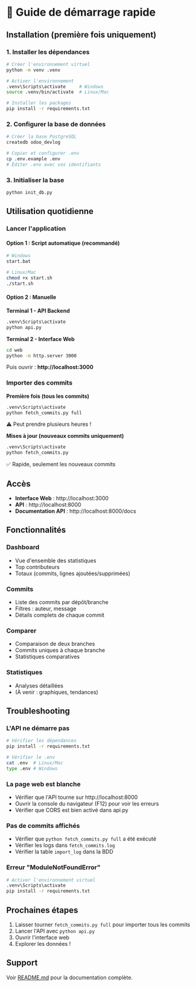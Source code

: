# 🚀 Guide de démarrage rapide

## Installation (première fois uniquement)

### 1. Installer les dépendances
```bash
# Créer l'environnement virtuel
python -m venv .venv

# Activer l'environnement
.venv\Scripts\activate     # Windows
source .venv/bin/activate  # Linux/Mac

# Installer les packages
pip install -r requirements.txt
```

### 2. Configurer la base de données
```bash
# Créer la base PostgreSQL
createdb odoo_devlog

# Copier et configurer .env
cp .env.example .env
# Éditer .env avec vos identifiants
```

### 3. Initialiser la base
```bash
python init_db.py
```

## Utilisation quotidienne

### Lancer l'application

#### Option 1 : Script automatique (recommandé)
```bash
# Windows
start.bat

# Linux/Mac
chmod +x start.sh
./start.sh
```

#### Option 2 : Manuelle

**Terminal 1 - API Backend**
```bash
.venv\Scripts\activate
python api.py
```

**Terminal 2 - Interface Web**
```bash
cd web
python -m http.server 3000
```

Puis ouvrir : **http://localhost:3000**

### Importer des commits

**Première fois (tous les commits)**
```bash
.venv\Scripts\activate
python fetch_commits.py full
```
⚠️ Peut prendre plusieurs heures !

**Mises à jour (nouveaux commits uniquement)**
```bash
.venv\Scripts\activate
python fetch_commits.py
```
✅ Rapide, seulement les nouveaux commits

## Accès

- **Interface Web** : http://localhost:3000
- **API** : http://localhost:8000
- **Documentation API** : http://localhost:8000/docs

## Fonctionnalités

### Dashboard
- Vue d'ensemble des statistiques
- Top contributeurs
- Totaux (commits, lignes ajoutées/supprimées)

### Commits
- Liste des commits par dépôt/branche
- Filtres : auteur, message
- Détails complets de chaque commit

### Comparer
- Comparaison de deux branches
- Commits uniques à chaque branche
- Statistiques comparatives

### Statistiques
- Analyses détaillées
- (À venir : graphiques, tendances)

## Troubleshooting

### L'API ne démarre pas
```bash
# Vérifier les dépendances
pip install -r requirements.txt

# Vérifier le .env
cat .env  # Linux/Mac
type .env # Windows
```

### La page web est blanche
- Vérifier que l'API tourne sur http://localhost:8000
- Ouvrir la console du navigateur (F12) pour voir les erreurs
- Vérifier que CORS est bien activé dans api.py

### Pas de commits affichés
- Vérifier que `python fetch_commits.py full` a été exécuté
- Vérifier les logs dans `fetch_commits.log`
- Vérifier la table `import_log` dans la BDD

### Erreur "ModuleNotFoundError"
```bash
# Activer l'environnement virtuel
.venv\Scripts\activate
pip install -r requirements.txt
```

## Prochaines étapes

1. Laisser tourner `fetch_commits.py full` pour importer tous les commits
2. Lancer l'API avec `python api.py`
3. Ouvrir l'interface web
4. Explorer les données !

## Support

Voir [README.md](README.md) pour la documentation complète.
